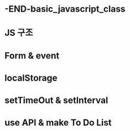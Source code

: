 # -END-basic_javascript_class

# JS 구조
# Form & event
# localStorage
# setTimeOut & setInterval
# use API & make To Do List
